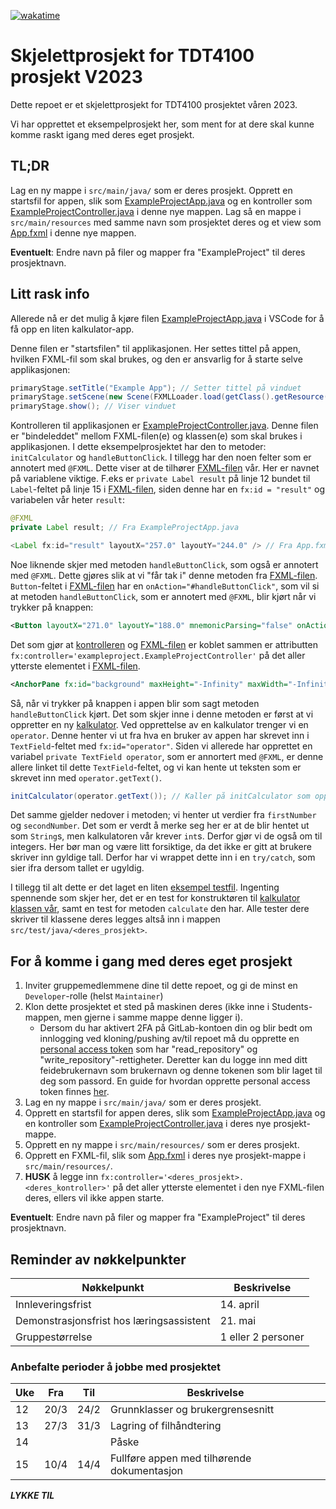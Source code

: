[![wakatime](https://wakatime.com/badge/user/4196dd87-492b-41f6-b435-4745a3d9200d/project/11cb9a03-2b04-4a4f-b0b5-6958e6951993.svg)](https://wakatime.com/badge/user/4196dd87-492b-41f6-b435-4745a3d9200d/project/11cb9a03-2b04-4a4f-b0b5-6958e6951993)

# Skjelettprosjekt for TDT4100 prosjekt V2023

Dette repoet er et skjelettprosjekt for TDT4100 prosjektet våren 2023.

Vi har opprettet et eksempelprosjekt her, som ment for at dere skal kunne komme raskt igang med deres eget prosjekt.

## TL;DR

Lag en ny mappe i `src/main/java/` som er deres prosjekt. Opprett en startsfil for appen, slik som [ExampleProjectApp.java](src/main/java/exampleproject/ExampleProjectApp.java) og en kontroller som [ExampleProjectController.java](src/main/java/exampleproject/ExampleProjectController.java) i denne nye mappen. Lag så en mappe i `src/main/resources` med samme navn som prosjektet deres og et view som [App.fxml](src/main/resources/exampleproject/App.fxml) i denne nye mappen.

**Eventuelt**: Endre navn på filer og mapper fra "ExampleProject" til deres prosjektnavn.

## Litt rask info

Allerede nå er det mulig å kjøre filen [ExampleProjectApp.java](src/main/java/exampleproject/ExampleProjectApp.java) i VSCode for å få opp en liten kalkulator-app.

Denne filen er "startsfilen" til applikasjonen. Her settes tittel på appen, hvilken FXML-fil som skal brukes, og den er ansvarlig for å starte selve applikasjonen:

```java
primaryStage.setTitle("Example App"); // Setter tittel på vinduet
primaryStage.setScene(new Scene(FXMLLoader.load(getClass().getResource("App.fxml")))); // Sier at appen skal bruke "App.fxml"
primaryStage.show(); // Viser vinduet
```

Kontrolleren til applikasjonen er [ExampleProjectController.java](src/main/java/exampleproject/ExampleProjectController.java). Denne filen er "bindeleddet" mellom FXML-filen(e) og klassen(e) som skal brukes i applikasjonen. I dette eksempelprosjektet har den to metoder: `initCalculator` og `handleButtonClick`. I tillegg har den noen felter som er annotert med `@FXML`. Dette viser at de tilhører [FXML-filen](src/main/resources/exampleproject/App.fxml) vår. Her er navnet på variablene viktige. F.eks er `private Label result` på linje 12 bundet til `Label`-feltet på linje 15 i [FXML-filen](src/main/resources/exampleproject/App.fxml), siden denne har en `fx:id = "result"` og variabelen vår heter `result`:

```java
@FXML
private Label result; // Fra ExampleProjectApp.java

<Label fx:id="result" layoutX="257.0" layoutY="244.0" /> // Fra App.fxml
```

Noe liknende skjer med metoden `handleButtonClick`, som også er annotert med `@FXML`. Dette gjøres slik at vi "får tak i" denne metoden fra [FXML-filen](src/main/resources/exampleproject/App.fxml). `Button`-feltet i [FXML-filen](src/main/resources/exampleproject/App.fxml) har en `onAction="#handleButtonClick"`, som vil si at metoden `handleButtonClick`, som er annotert med `@FXML`, blir kjørt når vi trykker på knappen:

```xml
<Button layoutX="271.0" layoutY="188.0" mnemonicParsing="false" onAction="#handleButtonClick" text="Kalkuler" /> <!-- Fra App.fxml -->
```

Det som gjør at [kontrolleren](src/main/java/exampleproject/ExampleProjectController.java) og [FXML-filen](src/main/resources/exampleproject/App.fxml) er koblet sammen er attributten `fx:controller='exampleproject.ExampleProjectController'` på det aller ytterste elementet i [FXML-filen](src/main/resources/exampleproject/App.fxml).

```xml
<AnchorPane fx:id="background" maxHeight="-Infinity" maxWidth="-Infinity" minHeight="-Infinity" minWidth="-Infinity" prefHeight="400.0" prefWidth="600.0" xmlns="http://javafx.com/javafx/8.0.171" xmlns:fx="http://javafx.com/fxml/1" fx:controller="exampleproject.ExampleProjectController"> <!-- Fra App.fxml -->
```

Så, når vi trykker på knappen i appen blir som sagt metoden `handleButtonClick` kjørt. Det som skjer inne i denne metoden er først at vi oppretter en ny [kalkulator](src/main/java/exampleproject/Calculator.java). Ved opprettelse av en kalkulator trenger vi en `operator`. Denne henter vi ut fra hva en bruker av appen har skrevet inn i `TextField`-feltet med `fx:id="operator"`. Siden vi allerede har opprettet en variabel `private TextField operator`, som er annortert med `@FXML`, er denne allere linket til dette `TextField`-feltet, og vi kan hente ut teksten som er skrevet inn med `operator.getText()`.

```java
initCalculator(operator.getText()); // Kaller på initCalculator som oppretter en ny kalkulator. Operator.getText() henter ut teksten som er skrevet inn i `operator`-feltet.
```

Det samme gjelder nedover i metoden; vi henter ut verdier fra `firstNumber` og `secondNumber`. Det som er verdt å merke seg her er at de blir hentet ut som `String`s, men kalkulatoren vår krever `int`s. Derfor gjør vi de også om til integers. Her bør man og være litt forsiktige, da det ikke er gitt at brukere skriver inn gyldige tall. Derfor har vi wrappet dette inn i en `try/catch`, som sier ifra dersom tallet er ugyldig.

I tillegg til alt dette er det laget en liten [eksempel testfil](src/test/java/exampleproject/CalculatorTest.java). Ingenting spennende som skjer her, det er en test for konstruktøren til [kalkulator klassen vår](src/main/java/exampleproject/Calculator.java), samt en test for metoden `calculate` den har. Alle tester dere skriver til klassene deres legges altså inn i mappen `src/test/java/<deres_prosjekt>`.

## For å komme i gang med deres eget prosjekt

1. Inviter gruppemedlemmene dine til dette repoet, og gi de minst en `Developer`-rolle (helst `Maintainer`)
2. Klon dette prosjektet et sted på maskinen deres (ikke inne i Students-mappen, men gjerne i samme mappe denne ligger i).
    - Dersom du har aktivert 2FA på GitLab-kontoen din og blir bedt om innlogging ved kloning/pushing av/til repoet må du opprette en [personal access token](https://gitlab.stud.idi.ntnu.no/-/profile/personal_access_tokens) som har "read_repository" og "write_repository"-rettigheter. Deretter kan du logge inn med ditt feidebrukernavn som brukernavn og denne tokenen som blir laget til deg som passord. En guide for hvordan opprette personal access token finnes [her](https://docs.gitlab.com/ee/user/profile/personal_access_tokens.html#create-a-personal-access-token).
3. Lag en ny mappe i `src/main/java/` som er deres prosjekt.
4. Opprett en startsfil for appen deres, slik som [ExampleProjectApp.java](src/main/java/exampleproject/ExampleProjectApp.java) og en kontroller som [ExampleProjectController.java](src/main/java/exampleproject/ExampleProjectController.java) i deres nye prosjekt-mappe.
5. Opprett en ny mappe i `src/main/resources/` som er deres prosjekt.
6. Opprett en FXML-fil, slik som [App.fxml](src/main/resources/exampleproject/App.fxml) i deres nye prosjekt-mappe i `src/main/resources/`.
7. **HUSK** å legge inn `fx:controller='<deres_prosjekt>.<deres_kontroller>'` på det aller ytterste elementet i den nye FXML-filen deres, ellers vil ikke appen starte.

**Eventuelt**: Endre navn på filer og mapper fra "ExampleProject" til deres prosjektnavn.

## Reminder av nøkkelpunkter

| Nøkkelpunkt                              | Beskrivelse                             |
| ---------------------------------------- | --------------------------------------- |
| Innleveringsfrist                        | 14. april                               |
| Demonstrasjonsfrist hos læringsassistent | 21. mai                                 |
| Gruppestørrelse                          | 1 eller 2 personer                      |

### Anbefalte perioder å jobbe med prosjektet

| Uke   | Fra  | Til  | Beskrivelse                                 |
| ----- | ---- | ---- | ------------------------------------------- |
| 12    | 20/3 | 24/2 | Grunnklasser og brukergrensesnitt           |
| 13    | 27/3 | 31/3 | Lagring of filhåndtering                    |
| 14    |      |      | Påske                                       |
| 15    | 10/4 | 14/4 | Fullføre appen med tilhørende dokumentasjon |

**_LYKKE TIL_**
